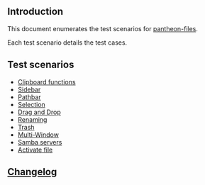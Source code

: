 ## Introduction 

This document enumerates the test scenarios for [pantheon-files](https://launchpad.net/pantheon-files).

Each test scenario details the test cases.

## Test scenarios 
  - [Clipboard functions](copy-and-paste.md)   
  - [Sidebar](sidebar.md)   
  - [Pathbar](pathbar.md)
  - [Selection](selection.md)    
  - [Drag and Drop](dnd.md)   
  - [Renaming](rename.md)  
  - [Trash](trash.md)
  - [Multi-Window](multiwindow.md)   
  - [Samba servers](samba-servers.md)
  - [Activate file](activate.md)
  
## [Changelog](CHANGELOG.md) 

